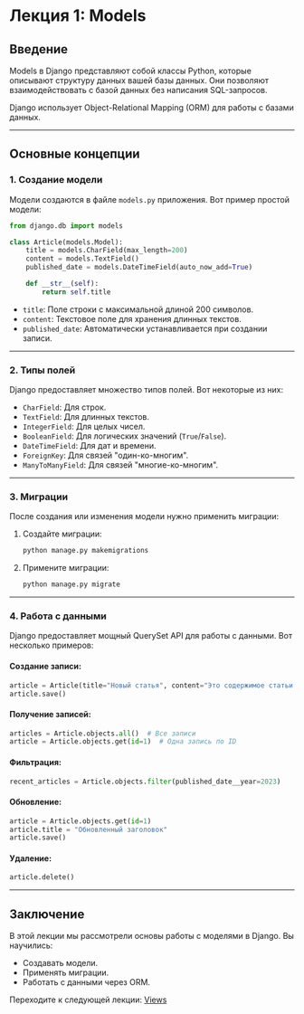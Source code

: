 # Лекция 1: Models

## Введение
Models в Django представляют собой классы Python, которые описывают структуру данных вашей базы данных. Они позволяют взаимодействовать с базой данных без написания SQL-запросов.

Django использует Object-Relational Mapping (ORM) для работы с базами данных.

---

## Основные концепции

### 1. Создание модели
Модели создаются в файле `models.py` приложения. Вот пример простой модели:

```python
from django.db import models

class Article(models.Model):
    title = models.CharField(max_length=200)
    content = models.TextField()
    published_date = models.DateTimeField(auto_now_add=True)

    def __str__(self):
        return self.title
```

- `title`: Поле строки с максимальной длиной 200 символов.
- `content`: Текстовое поле для хранения длинных текстов.
- `published_date`: Автоматически устанавливается при создании записи.

---

### 2. Типы полей
Django предоставляет множество типов полей. Вот некоторые из них:
- `CharField`: Для строк.
- `TextField`: Для длинных текстов.
- `IntegerField`: Для целых чисел.
- `BooleanField`: Для логических значений (`True`/`False`).
- `DateTimeField`: Для дат и времени.
- `ForeignKey`: Для связей "один-ко-многим".
- `ManyToManyField`: Для связей "многие-ко-многим".

---

### 3. Миграции
После создания или изменения модели нужно применить миграции:
1. Создайте миграции:
   ```bash
   python manage.py makemigrations
   ```
2. Примените миграции:
   ```bash
   python manage.py migrate
   ```

---

### 4. Работа с данными
Django предоставляет мощный QuerySet API для работы с данными. Вот несколько примеров:

#### Создание записи:
```python
article = Article(title="Новый статья", content="Это содержимое статьи.")
article.save()
```

#### Получение записей:
```python
articles = Article.objects.all()  # Все записи
article = Article.objects.get(id=1)  # Одна запись по ID
```

#### Фильтрация:
```python
recent_articles = Article.objects.filter(published_date__year=2023)
```

#### Обновление:
```python
article = Article.objects.get(id=1)
article.title = "Обновленный заголовок"
article.save()
```

#### Удаление:
```python
article.delete()
```

---

## Заключение

В этой лекции мы рассмотрели основы работы с моделями в Django. Вы научились:
- Создавать модели.
- Применять миграции.
- Работать с данными через ORM.

Переходите к следующей лекции: [Views](../lecture_02_Views.md)